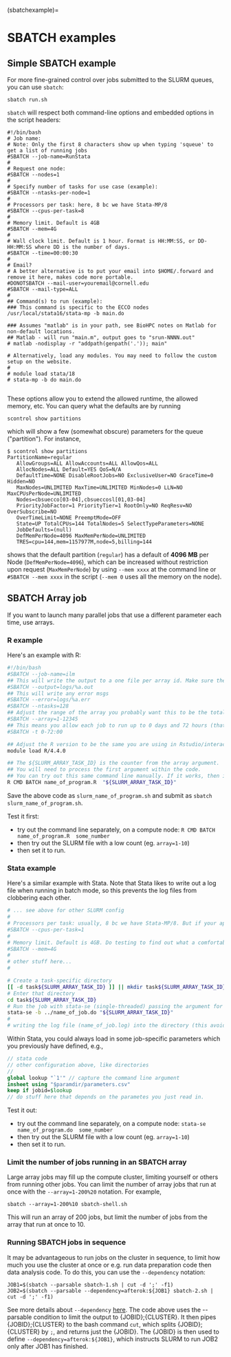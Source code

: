(sbatchexample)=
# SBATCH examples

## Simple SBATCH example

For more fine-grained control over jobs submitted to the SLURM queues, you can use `sbatch`:

```
sbatch run.sh
```

`sbatch` will respect both command-line options and embedded options in the script headers:

```
#!/bin/bash
# Job name:
# Note: Only the first 8 characters show up when typing 'squeue' to get a list of running jobs
#SBATCH --job-name=RunStata
#
# Request one node:
#SBATCH --nodes=1
#
# Specify number of tasks for use case (example):
#SBATCH --ntasks-per-node=1
#
# Processors per task: here, 8 bc we have Stata-MP/8
#SBATCH --cpus-per-task=8
#
# Memory limit. Default is 4GB
#SBATCH --mem=4G
#
# Wall clock limit. Default is 1 hour. Format is HH:MM:SS, or DD-HH:MM:SS where DD is the number of days.
#SBATCH --time=00:00:30
#
# Email?
# A better alternative is to put your email into $HOME/.forward and remove it here, makes code more portable.
#DONOTSBATCH --mail-user=youremail@cornell.edu
#SBATCH --mail-type=ALL
#
## Command(s) to run (example):
### This command is specific to the ECCO nodes
/usr/local/stata16/stata-mp -b main.do

### Assumes "matlab" is in your path, see BioHPC notes on Matlab for non-default locations.
## Matlab - will run "main.m", output goes to "srun-NNNN.out"
# matlab -nodisplay -r "addpath(genpath('.')); main"

# Alternatively, load any modules. You may need to follow the custom setup on the website.
# 
# module load stata/18
# stata-mp -b do main.do


```

These options allow you to extend the allowed runtime, the allowed memory, etc. You can query what the defaults are by running

```
scontrol show partitions
```

which will show a few (somewhat obscure) parameters for the queue ("partition"). For instance,

```
$ scontrol show partitions
PartitionName=regular
   AllowGroups=ALL AllowAccounts=ALL AllowQos=ALL
   AllocNodes=ALL Default=YES QoS=N/A
   DefaultTime=NONE DisableRootJobs=NO ExclusiveUser=NO GraceTime=0 Hidden=NO
   MaxNodes=UNLIMITED MaxTime=UNLIMITED MinNodes=0 LLN=NO MaxCPUsPerNode=UNLIMITED
   Nodes=cbsuecco[03-04],cbsueccosl[01,03-04]
   PriorityJobFactor=1 PriorityTier=1 RootOnly=NO ReqResv=NO OverSubscribe=NO
   OverTimeLimit=NONE PreemptMode=OFF
   State=UP TotalCPUs=144 TotalNodes=5 SelectTypeParameters=NONE
   JobDefaults=(null)
   DefMemPerNode=4096 MaxMemPerNode=UNLIMITED
   TRES=cpu=144,mem=1157977M,node=5,billing=144
```
shows that the default partition (`regular`) has a default of **4096 MB** per Node (`DefMemPerNode=4096`), which can be increased without restriction upon request (`MaxMemPerNode`) by using `--mem xxxx` at the command line or `#SBATCH --mem xxxx` in the script (`--mem 0` uses all the memory on the node).


## SBATCH Array job

If you want to launch many parallel jobs that use a different parameter each time, use arrays. 

### R example

Here's an example with R:

```bash
#!/bin/bash
#SBATCH --job-name=ilm
## This will write the output to a one file per array id. Make sure the directory exists!
#SBATCH --output=logs/%a.out
## This will write any error msgs
#SBATCH --error=logs/%a.err
#SBATCH --ntasks=128
## Adjust the range of the array you probably want this to be the total number of firms, but try it with a few.
#SBATCH --array=1-12345
## This means you allow each job to run up to 0 days and 72 hours (that's what the notation says). Adjust
#SBATCH -t 0-72:00 

## Adjust the R version to be the same you are using in Rstudio/interactively!
module load R/4.4.0

## The ${SLURM_ARRAY_TASK_ID} is the counter from the array argument.
## You will need to process the first argument within the code.
## You can try out this same command line manually. If it works, then it will work from within SLURM
R CMD BATCH name_of_program.R  "${SLURM_ARRAY_TASK_ID}"
```

Save the above code as `slurm_name_of_program.sh` and submit as `sbatch slurm_name_of_program.sh`.

Test it first:

- try out the command line separately, on a compute node: `R CMD BATCH name_of_program.R  some_number`
- then try out the SLURM file with a low count (eg. `array=1-10`)
- then set it to run.

### Stata example

Here's a similar example with Stata. Note that Stata likes to write out a log file when running in batch mode, so this prevents the log files from clobbering each other.

```bash
# ... see above for other SLURM config
#
# Processors per task: usually, 8 bc we have Stata-MP/8. But if your application is single-threaded, then use =1 here, and use "stata-se" below.
#SBATCH --cpus-per-task=1
#
# Memory limit. Default is 4GB. Do testing to find out what a comfortable but not too loose limit is. You might constrain how many jobs can be run simultaneously
#SBATCH --mem=4G
#
# other stuff here...
#

# Create a task-specific directory
[[ -d task${SLURM_ARRAY_TASK_ID} ]] || mkdir task${SLURM_ARRAY_TASK_ID}
# Enter that directory
cd task${SLURM_ARRAY_TASK_ID}
# Run the job with stata-se (single-threaded) passing the argument for the particular job
stata-se -b ../name_of_job.do "${SLURM_ARRAY_TASK_ID}"
#
# writing the log file (name_of_job.log) into the directory (this avoids conflicts)
```

Within Stata, you could always load in some job-specific parameters which you previously have defined, e.g.,

```stata
// stata code
// other configuration above, like directories
//
global lookup "`1'" // capture the command line argument
insheet using "$paramdir/parameters.csv"
keep if jobid=$lookup
// do stuff here that depends on the parametes you just read in.
```

Test it out:

- try out the command line separately, on a compute node: `stata-se name_of_program.do  some_number`
- then try out the SLURM file with a low count (eg. `array=1-10`)
- then set it to run.

### Limit the number of jobs running in an SBATCH array

Large array jobs may fill up the compute cluster, limiting yourself or others from running other jobs. You can limit the number of array jobs that run at once with the `--array=1-200%20` notation. For example,
```
sbatch --array=1-200%10 sbatch-shell.sh
```
This will run an array of 200 jobs, but limit the number of jobs from the array that run at once to 10. 

### Running SBATCH jobs in sequence

It may be advantageous to run jobs on the cluster in sequence, to limit how much you use the cluster at once or e.g. run data preparation code then data analysis code. To do this, you can use the `--dependency` notation:

```
JOB1=$(sbatch --parsable sbatch-1.sh | cut -d ';' -f1)
JOB2=$(sbatch --parsable --dependency=afterok:${JOB1} sbatch-2.sh | cut -d ';' -f1)
```

See more details about `--dependency` [here](https://slurm.schedmd.com/sbatch.html). 
The code above uses the --parsable condition to limit the output to {JOBID};{CLUSTER}. It then pipes {JOBID};{CLUSTER} to the bash command `cut`, which splits {JOBID};{CLUSTER} by `;`, and returns just the {JOBID}. The {JOBID} is then used to define `--dependency=afterok:${JOB1}`, which instructs SLURM to run JOB2 only after JOB1 has finished.   
